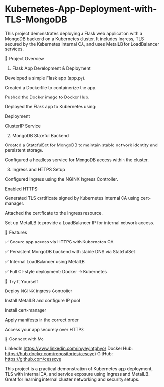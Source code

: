 # Kubernetes-App-Deployment-with-TLS-MongoDB

This project demonstrates deploying a Flask web application with a MongoDB backend on a Kubernetes cluster. It includes Ingress, TLS secured by the Kubernetes internal CA, and uses MetalLB for LoadBalancer services.

🚀 Project Overview

1. Flask App Development & Deployment

Developed a simple Flask app (app.py).

Created a Dockerfile to containerize the app.

Pushed the Docker image to Docker Hub.

Deployed the Flask app to Kubernetes using:

Deployment

ClusterIP Service

2. MongoDB Stateful Backend

Created a StatefulSet for MongoDB to maintain stable network identity and persistent storage.

Configured a headless service for MongoDB access within the cluster.

3. Ingress and HTTPS Setup

Configured Ingress using the NGINX Ingress Controller.

Enabled HTTPS:

Generated TLS certificate signed by Kubernetes internal CA using cert-manager.

Attached the certificate to the Ingress resource.

Set up MetalLB to provide a LoadBalancer IP for internal network access.

🔐 Features

✅ Secure app access via HTTPS with Kubernetes CA

✅ Persistent MongoDB backend with stable DNS via StatefulSet

✅ Internal LoadBalancer using MetalLB

✅ Full CI-style deployment: Docker -> Kubernetes


🧪 Try It Yourself

Deploy NGINX Ingress Controller

Install MetalLB and configure IP pool

Install cert-manager

Apply manifests in the correct order

Access your app securely over HTTPS

🔗 Connect with Me

LinkedIn:https://www.linkedin.com/in/yeyintphyo/ Docker Hub: https://hub.docker.com/repositories/cescye) GitHub: https://github.com/cesscye

This project is a practical demonstration of Kubernetes app deployment, TLS with internal CA, and service exposure using Ingress and MetalLB. Great for learning internal cluster networking and security setups.

